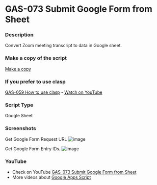 # GAS-073 Submit Google Form from Sheet

### Description

Convert Zoom meeting transcript to data in Google sheet.

### Make a copy of the script

[Make a copy](https://docs.google.com/spreadsheets/d/1EpHsWP-ACgDCPQu16dcXv3IpCTjHURB7ZHzHQcmPsFM/copy)

### If you prefer to use clasp

[GAS-059 How to use clasp](https://github.com/ashtonfei/google-apps-script-projects/tree/GAS-259) - [Watch on YouTube](https://youtu.be/V-oE2OyvTKM)

### Script Type

Google Sheet

### Screenshots

Get Google Form Request URL
![image](https://user-images.githubusercontent.com/16481229/101355349-66dcd180-38d1-11eb-8b52-d9d18cf894b5.png)

Get Google Form Entry IDs.
![image](https://user-images.githubusercontent.com/16481229/101355418-7fe58280-38d1-11eb-8d1b-adbb1fdbd640.png)

### YouTube

- Check on YouTube [GAS-073 Submit Google Form from Sheet](https://youtu.be/K5GO4QN0XQA)
- More videos about [Google Apps Script](https://www.youtube.com/playlist?list=PLQhwjnEjYj8Bf_EZDrrcmkB9vcB9Sk3x0)
